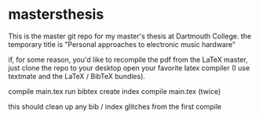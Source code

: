# mastersthesis

This is the master git repo for my master's thesis at Dartmouth College. the temporary title is "Personal approaches to electronic music hardware"

if, for some reason, you'd like to recompile the pdf from the LaTeX master, just clone the repo to your desktop 
open your favorite latex compiler (I use textmate and the LaTeX / BibTeX bundles). 

compile main.tex
run bibtex
create index
compile main.tex (twice)

this should clean up any bib / index glitches from the first compile

